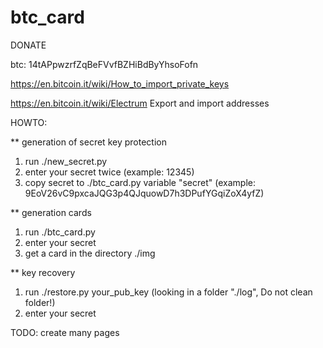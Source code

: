 btc_card
========

DONATE

btc: 14tAPpwzrfZqBeFVvfBZHiBdByYhsoFofn


https://en.bitcoin.it/wiki/How_to_import_private_keys

https://en.bitcoin.it/wiki/Electrum Export and import addresses


HOWTO:

** generation of secret key protection
1. run ./new_secret.py
2. enter your secret twice (example: 12345)
3. copy secret to ./btc_card.py variable "secret" (example: 9EoV26vC9pxcaJQG3p4QJquowD7h3DPufYGqiZoX4yfZ)

** generation cards
1. run ./btc_card.py
2. enter your secret
3. get a card in the directory ./img

** key recovery
1. run ./restore.py your_pub_key (looking in a folder "./log", Do not clean folder!)
2. enter your secret


TODO:
create many pages
